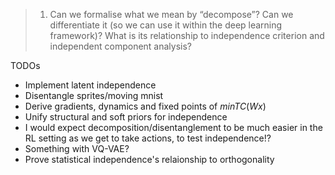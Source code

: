 > 1. Can we formalise what we mean by “decompose”? Can we differentiate it (so we can use it within the deep learning framework)? What is its relationship to independence criterion and independent component analysis?

TODOs

- Implement latent independence
- Disentangle sprites/moving mnist
- Derive gradients, dynamics and fixed points of $min TC(Wx)$
- Unify structural and soft priors for independence
- I would expect decomposition/disentanglement to be much easier in the RL setting as we get to take actions, to test independence!?
- Something with VQ-VAE?
- Prove statistical independence's relaionship to orthogonality
